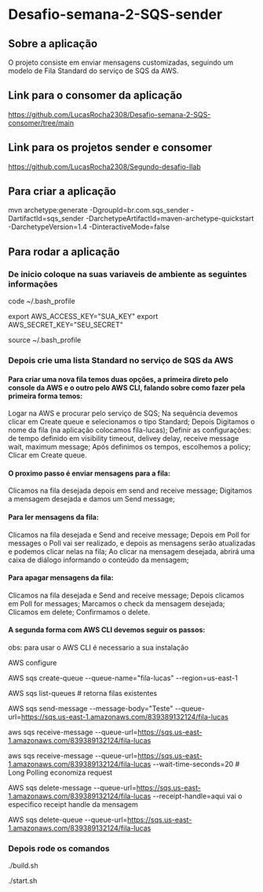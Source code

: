 # Desafio-semana-2-SQS-sender

## Sobre a aplicação

O projeto consiste em enviar mensagens customizadas, seguindo um modelo de Fila Standard do serviço de SQS da AWS.

## Link para o consomer da aplicação

https://github.com/LucasRocha2308/Desafio-semana-2-SQS-consomer/tree/main

## Link para os projetos sender e consomer 

https://github.com/LucasRocha2308/Segundo-desafio-Ilab

## Para criar a aplicação

mvn archetype:generate -DgroupId=br.com.sqs_sender -DartifactId=sqs_sender -DarchetypeArtifactId=maven-archetype-quickstart -DarchetypeVersion=1.4 -DinteractiveMode=false

## Para rodar a aplicação

### De inicio coloque na suas variaveis de ambiente as seguintes informações

code ~/.bash_profile

export AWS_ACCESS_KEY="SUA_KEY"
export AWS_SECRET_KEY="SEU_SECRET"

source ~/.bash_profile

### Depois crie uma lista Standard no serviço de SQS da AWS

#### Para criar uma nova fila temos duas opções, a primeira direto pelo console da AWS e o outro pelo AWS CLI, falando sobre como fazer pela primeira forma temos:

Logar na AWS e procurar pelo serviço de SQS;
Na sequência devemos clicar em Create queue e selecionamos o tipo Standard;
Depois Digitamos o nome da fila (na aplicação colocamos fila-lucas);
Definir as configurações: de tempo definido em visibility timeout, delivey delay, receive message wait, maximum message;
Após definimos os tempos, escolhemos a policy;
Clicar em Create queue.

#### O proximo passo é enviar mensagens para a fila:

Clicamos na fila desejada depois em send and receive message;
Digitamos a mensagem desejada e damos um Send message;

#### Para ler mensagens da fila:

Clicamos na fila desejada e Send and receive message;
Depois em Poll for messages o Poll vai ser realizado, e depois as mensagens serão atualizadas e podemos clicar nelas na fila;
Ao clicar na mensagem desejada, abrirá uma caixa de diálogo informando o conteúdo da mensagem;

#### Para apagar mensagens da fila:

Clicamos na fila desejada e Send and receive message;
Depois clicamos em Poll for messages;
Marcamos o check da mensagem desejada;
Clicamos em delete;
Confirmamos o delete.

#### A segunda forma com AWS CLI devemos seguir  os passos:

obs: para usar o AWS CLI é necessario a sua instalação

AWS configure

AWS sqs create-queue --queue-name="fila-lucas" --region=us-east-1

AWS sqs list-queues # retorna filas existentes

AWS sqs send-message --message-body="Teste" --queue-url=https://sqs.us-east-1.amazonaws.com/839389132124/fila-lucas 

aws sqs receive-message --queue-url=https://sqs.us-east-1.amazonaws.com/839389132124/fila-lucas

aws sqs receive-message --queue-url=https://sqs.us-east-1.amazonaws.com/839389132124/fila-lucas --wait-time-seconds=20 # Long Polling economiza request

AWS sqs delete-message --queue-url=https://sqs.us-east-1.amazonaws.com/839389132124/fila-lucas  --receipt-handle=aqui vai o especifico receipt handle da mensagem

AWS sqs delete-queue --queue-url=https://sqs.us-east-1.amazonaws.com/839389132124/fila-lucas 

### Depois rode os comandos

./build.sh

./start.sh


